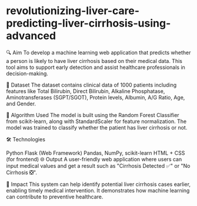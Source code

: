 # revolutionizing-liver-care-predicting-liver-cirrhosis-using-advanced
🔍 Aim To develop a machine learning web application that predicts whether a person is likely to have liver cirrhosis based on their medical data. This tool aims to support early detection and assist healthcare professionals in decision-making.

📁 Dataset The dataset contains clinical data of 1000 patients including features like Total Bilirubin, Direct Bilirubin, Alkaline Phosphatase, Aminotransferases (SGPT/SGOT), Protein levels, Albumin, A/G Ratio, Age, and Gender.

🧠 Algorithm Used The model is built using the Random Forest Classifier from scikit-learn, along with StandardScaler for feature normalization. The model was trained to classify whether the patient has liver cirrhosis or not.

🛠 Technologies

Python Flask (Web Framework) Pandas, NumPy, scikit-learn HTML + CSS (for frontend) 🌐 Output A user-friendly web application where users can input medical values and get a result such as "Cirrhosis Detected ✅" or "No Cirrhosis ❎".

🎯 Impact This system can help identify potential liver cirrhosis cases earlier, enabling timely medical intervention. It demonstrates how machine learning can contribute to preventive healthcare.
